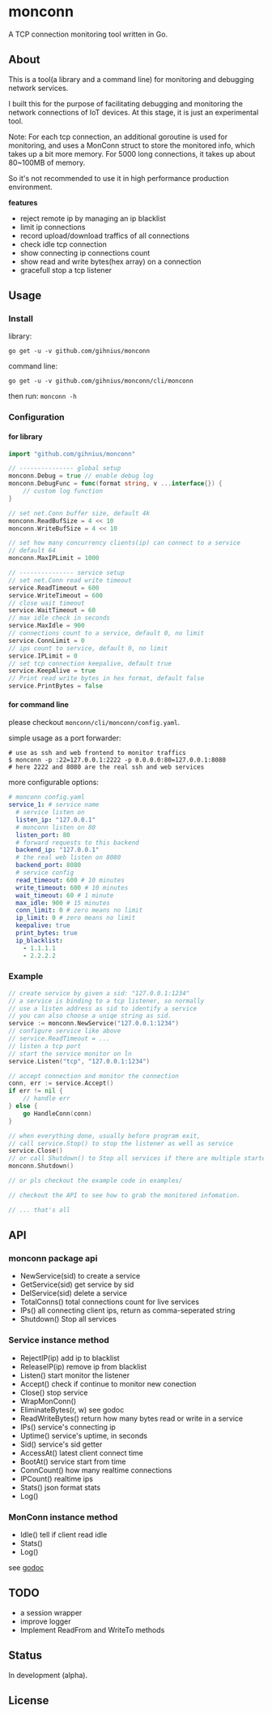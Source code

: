 # monconn

A TCP connection monitoring tool written in Go.

## About

This is a tool(a library and a command line) for monitoring and debugging network services.

I built this for the purpose of facilitating debugging and monitoring the network connections of IoT devices. At this stage, it is just an experimental tool.

Note: For each tcp connection, an additional goroutine is used for monitoring, and uses a MonConn struct to store the monitored info, which takes up a bit more memory. For 5000 long connections, it takes up about 80~100MB of memory.

So it's not recommended to use it in high performance production environment.

**features**

- reject remote ip by managing an ip blacklist
- limit ip connections
- record upload/download traffics of all connections
- check idle tcp connection
- show connecting ip connections count
- show read and write bytes(hex array) on a connection
- gracefull stop a tcp listener

## Usage

### Install

library:

`go get -u -v github.com/gihnius/monconn`

command line:

`go get -u -v github.com/gihnius/monconn/cli/monconn`

then run: `monconn -h`

### Configuration

#### for library

``` go
import "github.com/gihnius/monconn"

// --------------- global setup
monconn.Debug = true // enable debug log
monconn.DebugFunc = func(format string, v ...interface{}) {
    // custom log function
}

// set net.Conn buffer size, default 4k
monconn.ReadBufSize = 4 << 10
monconn.WriteBufSize = 4 << 10

// set how many concurrency clients(ip) can connect to a service
// default 64
monconn.MaxIPLimit = 1000

// --------------- service setup
// set net.Conn read write timeout
service.ReadTimeout = 600
service.WriteTimeout = 600
// close wait timeout
service.WaitTimeout = 60
// max idle check in seconds
service.MaxIdle = 900
// connections count to a service, default 0, no limit
service.ConnLimit = 0
// ips count to service, default 0, no limit
service.IPLimit = 0
// set tcp connection keepalive, default true
service.KeepAlive = true
// Print read write bytes in hex format, default false
service.PrintBytes = false

```

#### for command line

please checkout `monconn/cli/monconn/config.yaml`.

simple usage as a port forwarder:

``` shell
# use as ssh and web frontend to monitor traffics
$ monconn -p :22=127.0.0.1:2222 -p 0.0.0.0:80=127.0.0.1:8080
# here 2222 and 8080 are the real ssh and web services

```

more configurable options:

``` yaml
# monconn config.yaml
service_1: # service name
  # service listen on
  listen_ip: "127.0.0.1"
  # monconn listen on 80
  listen_port: 80
  # forward requests to this backend
  backend_ip: "127.0.0.1"
  # the real web listen on 8080
  backend_port: 8080
  # service config
  read_timeout: 600 # 10 minutes
  write_timeout: 600 # 10 minutes
  wait_timeout: 60 # 1 minute
  max_idle: 900 # 15 minutes
  conn_limit: 0 # zero means no limit
  ip_limit: 0 # zero means no limit
  keepalive: true
  print_bytes: true
  ip_blacklist:
    - 1.1.1.1
    - 2.2.2.2

```

### Example

``` go
// create service by given a sid: "127.0.0.1:1234"
// a service is binding to a tcp listener, so normally
// use a listen address as sid to identify a service
// you can also choose a uniqe string as sid.
service := monconn.NewService("127.0.0.1:1234")
// configure service like above
// service.ReadTimeout = ...
// listen a tcp port
// start the service monitor on ln
service.Listen("tcp", "127.0.0.1:1234")

// accept connection and monitor the connection
conn, err := service.Accept()
if err != nil {
    // handle err
} else {
    go HandleConn(conn)
}

// when everything done, usually before program exit,
// call service.Stop() to stop the listener as well as service
service.Close()
// or call Shutdown() to Stop all services if there are multiple started.
monconn.Shutdown()

// or pls checkout the example code in examples/

// checkout the API to see how to grab the monitored infomation.

// ... that's all

```

## API

### monconn package api

- NewService(sid) to create a service
- GetService(sid) get service by sid
- DelService(sid) delete a service
- TotalConns() total connections count for live services
- IPs() all connecting client ips, return as comma-seperated string
- Shutdown() Stop all services

### Service instance method

- RejectIP(ip) add ip to blacklist
- ReleaseIP(ip) remove ip from blacklist
- Listen() start monitor the listener
- Accept() check if continue to monitor new conection
- Close() stop service
- WrapMonConn()
- EliminateBytes(r, w) see godoc
- ReadWriteBytes() return how many bytes read or write in a service
- IPs() service's connecting ip
- Uptime() service's uptime, in seconds
- Sid() service's sid getter
- AccessAt() latest client connect time
- BootAt() service start from time
- ConnCount() how many realtime connections
- IPCount() realtime ips
- Stats() json format stats
- Log()

### MonConn instance method

- Idle() tell if client read idle
- Stats()
- Log()

see [godoc](https://godoc.org/github.com/gihnius/monconn)

## TODO

- a session wrapper
- improve logger
- Implement ReadFrom and WriteTo methods

## Status

In development (alpha).

## License
